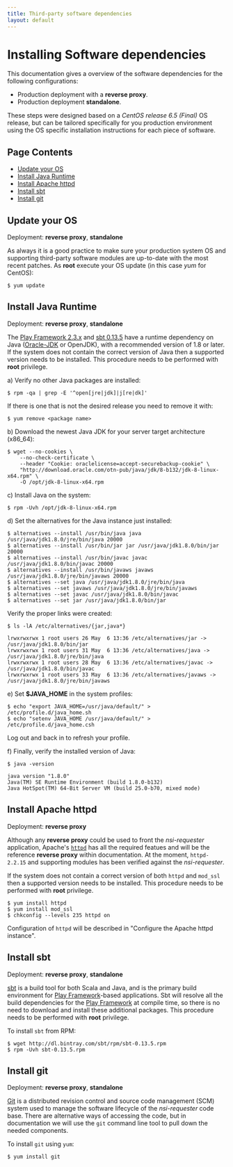 ```yaml
---
title: Third-party software dependencies
layout: default
---
```


# Installing Software dependencies
This documentation gives a overview of the software dependencies for the following configurations:

- Production deployment with a **reverse proxy**.
- Production deployment **standalone**.

These steps were designed based on a *CentOS release 6.5 (Final)* OS release, but can be tailored specifically for you production environment using the OS specific installation instructions for each piece of software.

## Page Contents

- [Update your OS](#update-your-os)
- [Install Java Runtime](#install-java-runtime)
- [Install Apache httpd](#install-apache-httpd)
- [Install sbt](#install-sbt)
- [Install git](#install-git)

## Update your OS
Deployment: **reverse proxy**, **standalone**

As always it is a good practice to make sure your production system OS and supporting third-party software modules are up-to-date with the most recent patches.  As **root** execute your OS update (in this case *yum* for CentOS):

    $ yum update

## Install Java Runtime
Deployment: **reverse proxy**, **standalone**

The [Play Framework 2.3.x](http://www.playframework.com) and [sbt 0.13.5](http://www.scala-sbt.org/) have a runtime dependency on Java ([Oracle-JDK](https://jdk8.java.net/download.html) or OpenJDK), with a recommended version of 1.8 or later.  If the system does not contain the correct version of Java then a supported version needs to be installed.  This procedure needs to be performed with **root** privilege.

a) Verify no other Java packages are installed:

    $ rpm -qa | grep -E '^open[jre|jdk]|j[re|dk]'

If there is one that is not the desired release you need to remove it with:

    $ yum remove <package name>

b) Download the newest Java JDK for your server target architecture (x86_64):

    $ wget --no-cookies \
        --no-check-certificate \
        --header "Cookie: oraclelicense=accept-securebackup-cookie" \
        "http://download.oracle.com/otn-pub/java/jdk/8-b132/jdk-8-linux-x64.rpm" \
        -O /opt/jdk-8-linux-x64.rpm

c) Install Java on the system:

    $ rpm -Uvh /opt/jdk-8-linux-x64.rpm

d) Set the alternatives for the Java instance just installed:

    $ alternatives --install /usr/bin/java java /usr/java/jdk1.8.0/jre/bin/java 20000
    $ alternatives --install /usr/bin/jar jar /usr/java/jdk1.8.0/bin/jar 20000
    $ alternatives --install /usr/bin/javac javac /usr/java/jdk1.8.0/bin/javac 20000
    $ alternatives --install /usr/bin/javaws javaws /usr/java/jdk1.8.0/jre/bin/javaws 20000
    $ alternatives --set java /usr/java/jdk1.8.0/jre/bin/java
    $ alternatives --set javaws /usr/java/jdk1.8.0/jre/bin/javaws
    $ alternatives --set javac /usr/java/jdk1.8.0/bin/javac
    $ alternatives --set jar /usr/java/jdk1.8.0/bin/jar

Verify the proper links were created:

    $ ls -lA /etc/alternatives/{jar,java*}

    lrwxrwxrwx 1 root users 26 May  6 13:36 /etc/alternatives/jar -> /usr/java/jdk1.8.0/bin/jar
    lrwxrwxrwx 1 root users 31 May  6 13:36 /etc/alternatives/java -> /usr/java/jdk1.8.0/jre/bin/java
    lrwxrwxrwx 1 root users 28 May  6 13:36 /etc/alternatives/javac -> /usr/java/jdk1.8.0/bin/javac
    lrwxrwxrwx 1 root users 33 May  6 13:36 /etc/alternatives/javaws -> /usr/java/jdk1.8.0/jre/bin/javaws

e) Set **$JAVA_HOME** in the system profiles:

    $ echo "export JAVA_HOME=/usr/java/default/" > /etc/profile.d/java_home.sh
    $ echo "setenv JAVA_HOME /usr/java/default/" > /etc/profile.d/java_home.csh

Log out and back in to refresh your profile.

f) Finally, verify the installed version of Java:

    $ java -version

    java version "1.8.0"
    Java(TM) SE Runtime Environment (build 1.8.0-b132)
    Java HotSpot(TM) 64-Bit Server VM (build 25.0-b70, mixed mode)

## Install Apache httpd
Deployment: **reverse proxy**

Although any **reverse proxy** could be used to front the *nsi-requester* application, Apache's [`httpd`](https://httpd.apache.org) has all the required featues and will be the reference **reverse proxy** within documentation.  At the moment,  `httpd-2.2.15` and supporting modules has been verified against the *nsi-requester*.

If the system does not contain a correct version of both `httpd` and `mod_ssl` then a supported version needs to be installed.  This procedure needs to be performed with **root** privilege.

    $ yum install httpd
    $ yum install mod_ssl
    $ chkconfig --levels 235 httpd on

Configuration of `httpd` will be described in "Configure the Apache httpd instance".

## Install sbt
Deployment: **reverse proxy**, **standalone**

[sbt](http://www.scala-sbt.org/) is a build tool for both Scala and Java, and is the primary build environment for [Play Framework](http://www.playframework.com)-based applications.  Sbt will resolve all the build dependencies for the [Play Framework](http://www.playframework.com) at compile time, so there is no need to download and install these additional packages.  This procedure needs to be performed with **root** privilege.

To install `sbt` from RPM:

    $ wget http://dl.bintray.com/sbt/rpm/sbt-0.13.5.rpm
    $ rpm -Uvh sbt-0.13.5.rpm

## Install git
Deployment: **reverse proxy**, **standalone**

[Git](http://git-scm.com/downloads) is a distributed revision control and source code management (SCM) system used to manage the software lifecycle of the *nsi-requester* code base.  There are alternative ways of accessing the code, but in documentation we will use the `git` command line tool to pull down the needed components. 

To install `git` using `yum`:

    $ yum install git




